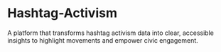 # Hashtag-Activism
A platform that transforms hashtag activism data into clear, accessible insights to highlight movements and empower civic engagement.
